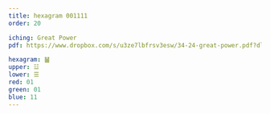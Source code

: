 ```yaml
---
title: hexagram 001111
order: 20

iching: Great Power
pdf: https://www.dropbox.com/s/u3ze7lbfrsv3esw/34-24-great-power.pdf?dl=0

hexagram: ䷡
upper: ☳
lower: ☰
red: 01
green: 01
blue: 11
---
```

